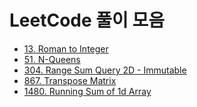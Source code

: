 # LeetCode 풀이 모음

- [13. Roman to Integer]()
- [51. N-Queens]()
- [304. Range Sum Query 2D - Immutable]()
- [867. Transpose Matrix]()
- [1480. Running Sum of 1d Array]()
